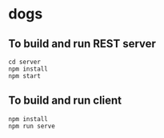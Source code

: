 # dogs

## To build and run REST server

```script
cd server
npm install
npm start
```

## To build and run client

```script
npm install
npm run serve
```
